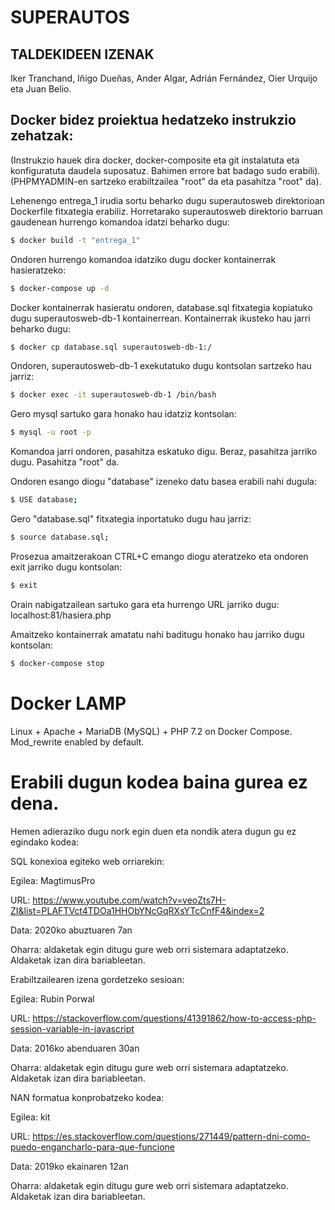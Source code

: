 SUPERAUTOS
=======

## TALDEKIDEEN IZENAK

Iker Tranchand, Iñigo Dueñas, Ander Algar, Adrián Fernández, Oier Urquijo eta Juan Belio.

## Docker bidez proiektua hedatzeko instrukzio zehatzak:

(Instrukzio hauek dira docker, docker-composite eta git instalatuta eta konfiguratuta daudela suposatuz. Bahimen errore bat badago sudo erabili).
(PHPMYADMIN-en sartzeko erabiltzailea "root" da eta pasahitza "root" da).

Lehenengo entrega_1 irudia sortu beharko dugu superautosweb direktorioan Dockerfile fitxategia erabiliz. Horretarako superautosweb direktorio barruan gaudenean hurrengo komandoa idatzi beharko dugu: 
```bash
$ docker build -t "entrega_1"
```

Ondoren hurrengo komandoa idatziko dugu docker kontainerrak hasieratzeko:

```bash
$ docker-compose up -d
```

Docker kontainerrak hasieratu ondoren, database.sql fitxategia kopiatuko dugu superautosweb-db-1 kontainerrean. Kontainerrak ikusteko hau jarri beharko dugu:
```bash
$ docker cp database.sql superautosweb-db-1:/
```

Ondoren, superautosweb-db-1 exekutatuko dugu kontsolan sartzeko hau jarriz:
```bash
$ docker exec -it superautosweb-db-1 /bin/bash
```

Gero mysql sartuko gara honako hau idatziz kontsolan:
```bash
$ mysql -u root -p
```

Komandoa jarri ondoren, pasahitza eskatuko digu. Beraz, pasahitza jarriko dugu. Pasahitza "root" da.

Ondoren esango diogu "database" izeneko datu basea erabili nahi dugula:
```bash
$ USE database;
```

Gero "database.sql" fitxategia inportatuko dugu hau jarriz:
```bash
$ source database.sql;
```

Prosezua amaitzerakoan CTRL+C emango diogu ateratzeko eta ondoren exit jarriko dugu kontsolan:
```bash
$ exit
```

Orain nabigatzailean sartuko gara eta hurrengo URL jarriko dugu: localhost:81/hasiera.php

Amaitzeko kontainerrak amatatu nahi baditugu honako hau jarriko dugu kontsolan:
```bash
$ docker-compose stop
```

# Docker LAMP
Linux + Apache + MariaDB (MySQL) + PHP 7.2 on Docker Compose. Mod_rewrite enabled by default.

# Erabili dugun kodea baina gurea ez dena. 
Hemen adieraziko dugu nork egin duen eta nondik atera dugun gu ez egindako kodea:

SQL konexioa egiteko web orriarekin:

Egilea: MagtimusPro

URL: https://www.youtube.com/watch?v=veoZts7H-ZI&list=PLAFTVct4TDOa1HHObYNcGqRXsYTcCnfF4&index=2

Data: 2020ko abuztuaren 7an

Oharra: aldaketak egin ditugu gure web orri sistemara adaptatzeko. Aldaketak izan dira bariableetan.


Erabiltzailearen izena gordetzeko sesioan:

Egilea: Rubin Porwal

URL: https://stackoverflow.com/questions/41391862/how-to-access-php-session-variable-in-javascript

Data: 2016ko abenduaren 30an

Oharra: aldaketak egin ditugu gure web orri sistemara adaptatzeko. Aldaketak izan dira bariableetan.


NAN formatua konprobatzeko kodea:

Egilea: kit

URL: https://es.stackoverflow.com/questions/271449/pattern-dni-como-puedo-engancharlo-para-que-funcione

Data: 2019ko ekainaren 12an

Oharra: aldaketak egin ditugu gure web orri sistemara adaptatzeko. Aldaketak izan dira bariableetan.

